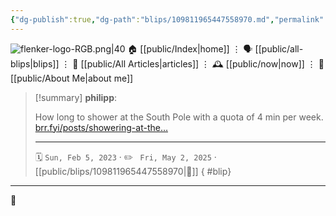 ```yaml
---
{"dg-publish":true,"dg-path":"blips/109811965447558970.md","permalink":"/blips/109811965447558970/","title":"philipp on mastodon @ 2023-02-05","created":"2023-02-05T11:46:57","updated":"2025-05-02T08:50:43"}
---
```



<div class="transclusion internal-embed is-loaded"><div class="markdown-embed">




![flenker-logo-RGB.png|40](/img/user/attachments/flenker-logo-RGB.png)
🏠 [[public/Index\|home]]  ⋮ 🗣️ [[public/all-blips\|blips]] ⋮  📝 [[public/All Articles\|articles]]  ⋮ 🕰️ [[public/now\|now]] ⋮ 🪪 [[public/About Me\|about me]]


</div></div>


> [!summary] **philipp**:
>
> How long to shower at the South Pole with a quota of 4 min per week.  [brr.fyi/posts/showering-at-the…](https://brr.fyi/posts/showering-at-the-south-pole)
> - - -
>
> 🗓️ <code>Sun, Feb 5, 2023</code>  · ✏️ <code> Fri, May 2, 2025</code>  · [[public/blips/109811965447558970\|🔗]]
{ #blip}


- - -

 👾
